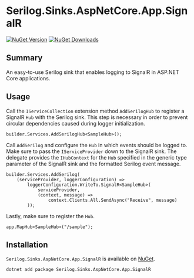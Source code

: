 
# Serilog.Sinks.AspNetCore.App.SignalR

[![NuGet Version](https://img.shields.io/nuget/v/Serilog.Sinks.AspNetCore.App.SignalR.svg)](https://www.nuget.org/packages/Serilog.Sinks.AspNetCore.App.SignalR/) [![NuGet Downloads](https://img.shields.io/nuget/dt/Serilog.Sinks.AspNetCore.App.SignalR.svg)](https://www.nuget.org/packages/Serilog.Sinks.AspNetCore.App.SignalR/) 

## Summary

An easy-to-use Serilog sink that enables logging to SignalR in ASP.NET Core applications.

## Usage

Call the `IServiceCollection` extension method `AddSerilogHub` to register a SignalR `Hub` with the Serilog sink. This step is necessary in order to prevent circular dependencies caused during logger initialization.

    builder.Services.AddSerilogHub<SampleHub>();

Call `AddSerilog` and configure the `Hub` in which events should be logged to. Make sure to pass the `IServiceProvider` down to the SignalR sink. The delegate provides the `IHubContext` for the `Hub` specified in the generic type parameter of the SignalR sink and the formatted Serilog event message.

    builder.Services.AddSerilog(
        (serviceProvider, loggerConfiguration) => 
            loggerConfiguration.WriteTo.SignalR<SampleHub>(
                serviceProvider, 
                (context, message) => 
                    context.Clients.All.SendAsync("Receive", message)
            ));

Lastly, make sure to register the `Hub`.

    app.MapHub<SampleHub>("/sample");

## Installation

`Serilog.Sinks.AspNetCore.App.SignalR` is available on [NuGet](https://www.nuget.org/packages/Serilog.Sinks.AspNetCore.App.SignalR/). 

    dotnet add package Serilog.Sinks.AspNetCore.App.SignalR
